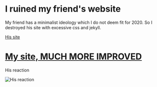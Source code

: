  # I ruined my friend's website
 
 My friend has a minimalist ideology which I do not deem fit for 2020. So I destroyed his site with excessive css and jekyll.
 
[His site](https://pages.codeberg.org/tanmatsu/site/)

# [My site, MUCH MORE IMPROVED](https://tanmatsu.tk)

His reaction

![His reaction](https://i.imgur.com/L9ydYPT.png)
